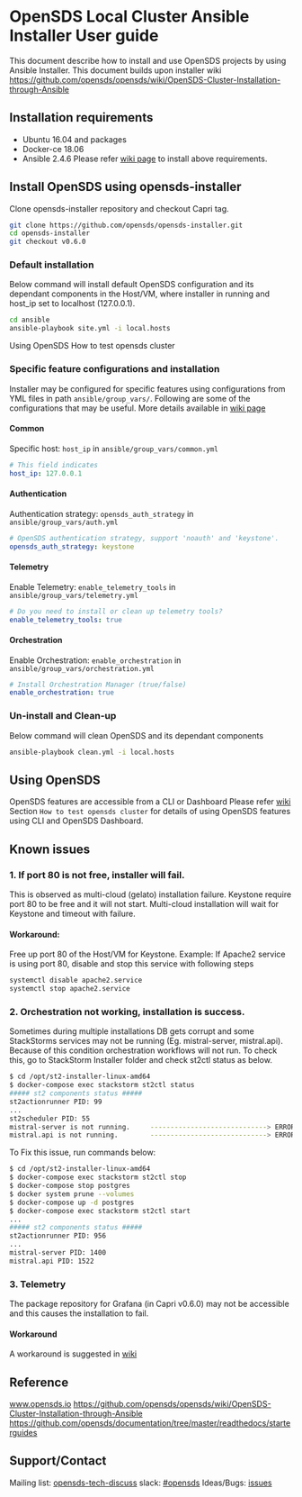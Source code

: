 # OpenSDS Local Cluster Ansible Installer User guide
This document describe how to install and use OpenSDS projects by using Ansible Installer. 
This document builds upon installer wiki https://github.com/opensds/opensds/wiki/OpenSDS-Cluster-Installation-through-Ansible
## Installation requirements
* Ubuntu 16.04 and packages
* Docker-ce 18.06
* Ansible 2.4.6
Please refer [wiki page](https://github.com/opensds/opensds/wiki/OpenSDS-Cluster-Installation-through-Ansible) to install above requirements.
## Install OpenSDS using opensds-installer
Clone opensds-installer repository and checkout Capri tag.
```bash
git clone https://github.com/opensds/opensds-installer.git
cd opensds-installer
git checkout v0.6.0
```
### Default installation
Below command will install default OpenSDS configuration and its dependant components in the Host/VM, where installer in running and host_ip set to localhost (127.0.0.1).
```bash
cd ansible
ansible-playbook site.yml -i local.hosts 
```
Using OpenSDS
How to test opensds cluster
### Specific feature configurations and installation
Installer may be configured for specific features using configurations from YML files in path `ansible/group_vars/`.
Following are some of the configurations that may be useful. More details available in [wiki page](https://github.com/opensds/opensds/wiki/OpenSDS-Cluster-Installation-through-Ansible)
#### Common
Specific host: `host_ip` in `ansible/group_vars/common.yml`
```yml
# This field indicates 
host_ip: 127.0.0.1
```
#### Authentication
Authentication strategy: `opensds_auth_strategy` in `ansible/group_vars/auth.yml`
```yml
# OpenSDS authentication strategy, support 'noauth' and 'keystone'.
opensds_auth_strategy: keystone
```
#### Telemetry
Enable Telemetry: `enable_telemetry_tools` in `ansible/group_vars/telemetry.yml`
```yml
# Do you need to install or clean up telemetry tools?
enable_telemetry_tools: true 
```
#### Orchestration
Enable Orchestration: `enable_orchestration` in `ansible/group_vars/orchestration.yml`
```yml
# Install Orchestration Manager (true/false)
enable_orchestration: true 
```
### Un-install and Clean-up
Below command will clean OpenSDS and its dependant components
```bash
ansible-playbook clean.yml -i local.hosts 
```
## Using OpenSDS
OpenSDS features are accessible from a CLI or Dashboard
Please refer [wiki](https://github.com/opensds/opensds/wiki/OpenSDS-Cluster-Installation-through-Ansible) Section `How to test opensds cluster` for details of using OpenSDS features using CLI and OpenSDS Dashboard.
## Known issues
### 1. If port 80 is not free, installer will fail. 
This is observed as multi-cloud (gelato) installation failure. Keystone require port 80 to be free and it will not start. Multi-cloud installation will wait for Keystone and timeout with failure.
#### Workaround:
Free up port 80 of the Host/VM for Keystone. 
Example: If Apache2 service is using port 80, disable and stop this service with following steps
```bash
systemctl disable apache2.service
systemctl stop apache2.service
```
### 2. Orchestration not working, installation is success.
Sometimes during multiple installations DB gets corrupt and some StackStorms services may not be running (Eg. mistral-server, mistral.api). Because of this condition orchestration workflows will not run.
To check this, go to StackStorm Installer folder and check st2ctl status as below.
```bash
$ cd /opt/st2-installer-linux-amd64
$ docker-compose exec stackstorm st2ctl status
##### st2 components status #####
st2actionrunner PID: 99
...
st2scheduler PID: 55
mistral-server is not running.     -----------------------------> ERROR condition
mistral.api is not running.        -----------------------------> ERROR condition
```
To Fix this issue, run commands below:
```bash
$ cd /opt/st2-installer-linux-amd64
$ docker-compose exec stackstorm st2ctl stop
$ docker-compose stop postgres
$ docker system prune --volumes
$ docker-compose up -d postgres
$ docker-compose exec stackstorm st2ctl start
...
##### st2 components status #####
st2actionrunner PID: 956
...
mistral-server PID: 1400
mistral.api PID: 1522
```

###  3. Telemetry
The package repository for Grafana (in Capri v0.6.0) may not be accessible and this causes the installation to fail.

#### Workaround 
A workaround is suggested in [wiki](https://github.com/opensds/opensds/wiki/OpenSDS-Cluster-Installation-through-Ansible)
## Reference
www.opensds.io
https://github.com/opensds/opensds/wiki/OpenSDS-Cluster-Installation-through-Ansible
https://github.com/opensds/documentation/tree/master/readthedocs/starterguides
## Support/Contact
Mailing list: [opensds-tech-discuss](https://lists.opensds.io/mailman/listinfo/opensds-tech-discuss)
slack: [#opensds](https://opensds.slack.com/)
Ideas/Bugs: [issues](https://github.com/opensds/opensds-installer/issues)




